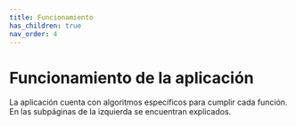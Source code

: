```yaml
---
title: Funcionamiento
has_children: true
nav_order: 4
---
```

# Funcionamiento de la aplicación

La aplicación cuenta con algoritmos específicos para cumplir cada función. En las subpáginas de la izquierda se encuentran explicados.
